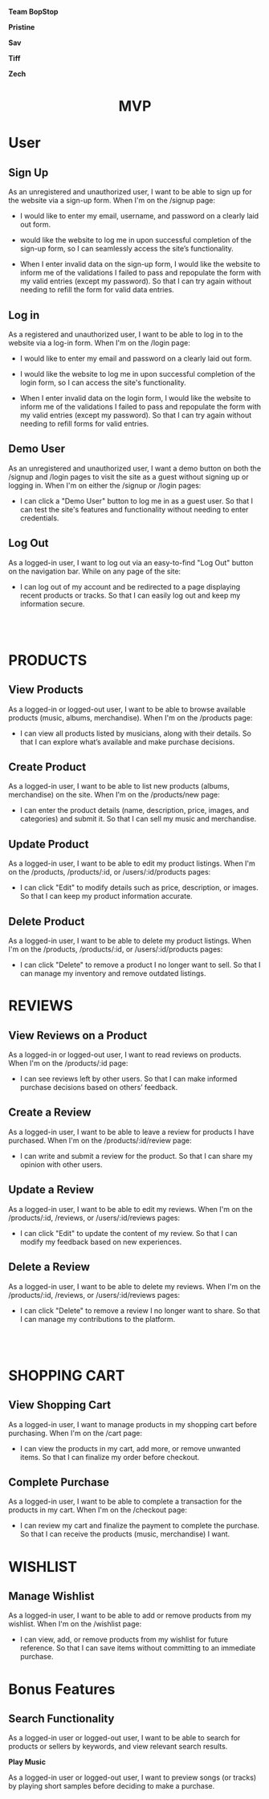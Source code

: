 **Team BopStop**

**Pristine**

**Sav**

**Tiff**

**Zech**

**<h1 align="center" >MVP</h1>**

# **User**

## **Sign Up**

As an unregistered and unauthorized user, I want to be able to sign up for the website via a sign-up form. When I'm on the /signup page:

*  I would like to enter my email, username, and password on a clearly laid out form.

* would like the website to log me in upon successful completion of the sign-up form, so I can seamlessly access the site’s functionality.

* When I enter invalid data on the sign-up form, I would like the website to inform me of the validations I failed to pass and repopulate the form with my valid entries (except my password).   So that I can try again without needing to refill the form for valid data entries.

## **Log in**

As a registered and unauthorized user, I want to be able to log in to the website via a log-in form. When I'm on the /login page:

*  I would like to enter my email and password on a clearly laid out form.

*  I would like the website to log me in upon successful completion of the login form, so I can access the site's functionality.

*  When I enter invalid data on the login form, I would like the website to inform me of the validations I failed to pass and repopulate the form with my valid entries (except my password).   So that I can try again without needing to refill forms for valid entries.

## **Demo User**

 As an unregistered and unauthorized user, I want a demo button on both the /signup and /login pages to visit the site as a guest without signing up or logging in. When I'm on either the /signup or /login pages:

*  I can click a "Demo User" button to log me in as a guest user.   So that I can test the site's features and functionality without needing to enter credentials.

## **Log Out**

As a logged-in user, I want to log out via an easy-to-find "Log Out" button on the navigation bar.
While on any page of the site:

* I can log out of my account and be redirected to a page displaying recent products or tracks.
  So that I can easily log out and keep my information secure.

<br></br>

# **PRODUCTS**

## **View Products**

As a logged-in or logged-out user, I want to be able to browse available products (music, albums, merchandise).
When I'm on the /products page:

* I can view all products listed by musicians, along with their details.
  So that I can explore what’s available and make purchase decisions.

## **Create Product**

As a logged-in user, I want to be able to list new products (albums, merchandise) on the site.
When I'm on the /products/new page:

* I can enter the product details (name, description, price, images, and categories) and submit it.
  So that I can sell my music and merchandise.

## **Update Product**

As a logged-in user, I want to be able to edit my product listings.
When I'm on the /products, /products/:id, or /users/:id/products pages:

* I can click "Edit" to modify details such as price, description, or images.
  So that I can keep my product information accurate.

##

## **Delete Product**

As a logged-in user, I want to be able to delete my product listings.
When I'm on the /products, /products/:id, or /users/:id/products pages:

* I can click "Delete" to remove a product I no longer want to sell.
  So that I can manage my inventory and remove outdated listings.

# **REVIEWS**

## **View Reviews on a Product**

As a logged-in or logged-out user, I want to read reviews on products.
When I'm on the /products/:id page:

* I can see reviews left by other users.
  So that I can make informed purchase decisions based on others’ feedback.

## **Create a Review**

As a logged-in user, I want to be able to leave a review for products I have purchased.
When I'm on the /products/:id/review page:

* I can write and submit a review for the product.
  So that I can share my opinion with other users.

## **Update a Review**

As a logged-in user, I want to be able to edit my reviews.
When I'm on the /products/:id, /reviews, or /users/:id/reviews pages:

* I can click "Edit" to update the content of my review.
  So that I can modify my feedback based on new experiences.

## **Delete a Review**

As a logged-in user, I want to be able to delete my reviews.
When I'm on the /products/:id, /reviews, or /users/:id/reviews pages:

* I can click "Delete" to remove a review I no longer want to share.
  So that I can manage my contributions to the platform.

<br></br>

# **SHOPPING CART**

## **View Shopping Cart**

As a logged-in user, I want to manage products in my shopping cart before purchasing.
When I'm on the /cart page:

* I can view the products in my cart, add more, or remove unwanted items.
  So that I can finalize my order before checkout.

## **Complete Purchase**

 As a logged-in user, I want to be able to complete a transaction for the products in my cart. When I'm on the /checkout page:

*  I can review my cart and finalize the payment to complete the purchase.   So that I can receive the products (music, merchandise) I want.

# **WISHLIST**

## **Manage Wishlist**

 As a logged-in user, I want to be able to add or remove products from my wishlist. When I'm on the /wishlist page:

* I can view, add, or remove products from my wishlist for future reference.   So that I can save items without committing to an immediate purchase.

####

# **Bonus Features**

## **Search Functionality**

As a logged\-in user or logged-out user, I want to be able to search for products or sellers by keywords, and view relevant search results.

**Play Music**

As a logged\-in user or logged-out user, I want to preview songs (or tracks) by playing short samples before deciding to make a purchase.
